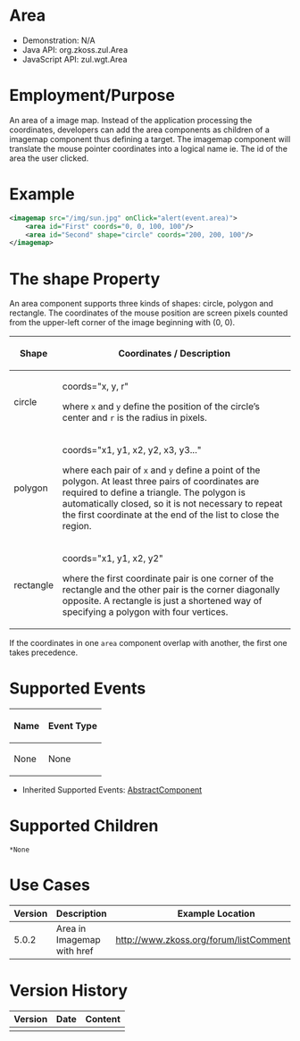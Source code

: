 

# Area

- Demonstration: N/A
- Java API: <javadoc>org.zkoss.zul.Area</javadoc>
- JavaScript API: <javadoc directory="jsdoc">zul.wgt.Area</javadoc>


# Employment/Purpose

An area of a image map. Instead of the application processing the
coordinates, developers can add the area components as children of a
imagemap component thus defining a target. The imagemap component will
translate the mouse pointer coordinates into a logical name ie. The id
of the area the user clicked.

# Example

```xml
<imagemap src="/img/sun.jpg" onClick="alert(event.area)">
    <area id="First" coords="0, 0, 100, 100"/>
    <area id="Second" shape="circle" coords="200, 200, 100"/>
</imagemap>
```

# The shape Property

An area component supports three kinds of shapes: circle, polygon and
rectangle. The coordinates of the mouse position are screen pixels
counted from the upper-left corner of the image beginning with (0, 0).

<table>
<thead>
<tr class="header">
<th><center>
<p>Shape</p>
</center></th>
<th><center>
<p>Coordinates / Description</p>
</center></th>
</tr>
</thead>
<tbody>
<tr class="odd">
<td><p>circle</p></td>
<td><p>coords="x, y, r"</p>
<p>where <code>x</code> and <code>y</code> define the position of the
circle’s center and <code>r</code> is the radius in pixels.</p></td>
</tr>
<tr class="even">
<td><p>polygon</p></td>
<td><p>coords="x1, y1, x2, y2, x3, y3..."</p>
<p>where each pair of <code>x</code> and <code>y</code> define a point
of the polygon. At least three pairs of coordinates are required to
define a triangle. The polygon is automatically closed, so it is not
necessary to repeat the first coordinate at the end of the list to close
the region.</p></td>
</tr>
<tr class="odd">
<td><p>rectangle</p></td>
<td><p>coords="x1, y1, x2, y2"</p>
<p>where the first coordinate pair is one corner of the rectangle and
the other pair is the corner diagonally opposite. A rectangle is just a
shortened way of specifying a polygon with four vertices.</p></td>
</tr>
</tbody>
</table>

If the coordinates in one `area` component overlap with another, the
first one takes precedence.

# Supported Events

<table>
<thead>
<tr class="header">
<th><center>
<p>Name</p>
</center></th>
<th><center>
<p>Event Type</p>
</center></th>
</tr>
</thead>
<tbody>
<tr class="odd">
<td><p>None</p></td>
<td><p>None</p></td>
</tr>
</tbody>
</table>

- Inherited Supported Events: [
  AbstractComponent]({{site.baseurl}}/zk_component_ref/base_components/abstractcomponent#Supported_Events)

# Supported Children

`*None`

# Use Cases

| Version | Description                | Example Location                              |
|---------|----------------------------|-----------------------------------------------|
| 5.0.2   | Area in Imagemap with href | <http://www.zkoss.org/forum/listComment/3016> |

# Version History



| Version | Date | Content |
|---------|------|---------|
|         |      |         |


